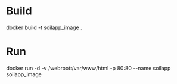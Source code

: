 # Build 
docker build -t soilapp_image .


# Run
docker run -d -v /webroot:/var/www/html -p 80:80 --name soilapp soilapp_image